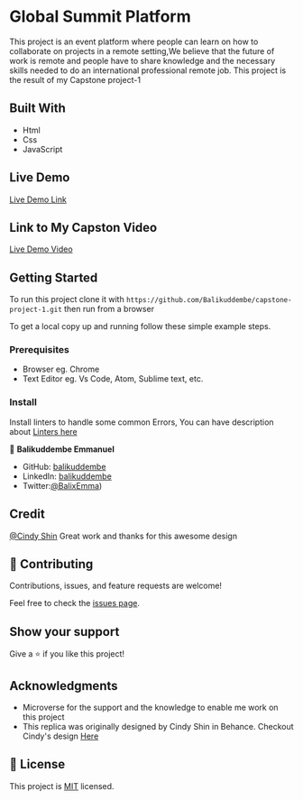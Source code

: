 # Global Summit Platform

This project is an event platform where people can learn on how to collaborate on projects in a remote setting,We believe that the future of work is remote and people have to share knowledge and the necessary skills needed to do an international professional remote job. This project is the result of my Capstone project-1

## Built With

- Html
- Css
- JavaScript

## Live Demo

[Live Demo Link]()

## Link to My Capston Video

[Live Demo Video]()

## Getting Started

To run this project clone it with `https://github.com/Balikuddembe/capstone-project-1.git`
then run from a browser

To get a local copy up and running follow these simple example steps.

### Prerequisites

- Browser eg. Chrome
- Text Editor eg. Vs Code, Atom, Sublime text, etc.

### Install

Install linters to handle some common Errors, You can have description about [Linters here](https://github.com/microverseinc/linters-config)

👤 **Balikuddembe Emmanuel**

- GitHub: [balikuddembe](https://github.com/Balikuddembe)
- LinkedIn: [balikuddembe](https://www.linkedin.com/in/emmanuel-balikuddembe-763765b2/)
- Twitter:[@BalixEmma](https://twitter.com/BalixEmma))

## Credit

[@Cindy Shin](https://www.behance.net/adagio07) Great work and thanks for this awesome design

## 🤝 Contributing

Contributions, issues, and feature requests are welcome!

Feel free to check the [issues page](https://github.com/Balikuddembe/capstone-project-1/issues).

## Show your support

Give a ⭐️ if you like this project!

## Acknowledgments

- Microverse for the support and the knowledge to enable me work on this project
- This replica was originally designed by Cindy Shin in Behance. Checkout Cindy's design [Here](https://www.behance.net/adagio07)

## 📝 License

This project is [MIT](./MIT.md) licensed.
